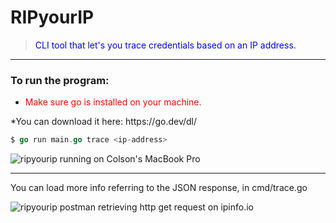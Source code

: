 # RIPyourIP
> <span style="color: blue;">CLI tool that let's you trace credentials based on an IP address.</span>

***

### To run the program: 
<ul>
  <li>
    <span style="color: red;"> Make sure go is installed on your machine.</span> 
  </li>
</ul>
*You can download it here: https://go.dev/dl/

```go
$ go run main.go trace <ip-address>
```

![ripyourip running on Colson's MacBook Pro](https://i.imgur.com/UoDWobr.png)

***

You can load more info referring to the JSON response, in cmd/trace.go

![ripyourip postman retrieving http get request on ipinfo.io](https://i.imgur.com/7rEB9hh.png)
